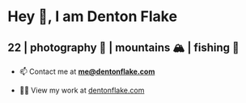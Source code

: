 # Hey 👋, I am Denton Flake
## 22 | photography 📸 | mountains 🏔️ | fishing 🎣

- 📫 Contact me at **me@dentonflake.com**

- 👨‍💻 View my work at [dentonflake.com](https://www.dentonflake.com)





<!--
**dentonflake/dentonflake** is a ✨ _special_ ✨ repository because its `README.md` (this file) appears on your GitHub profile.

Here are some ideas to get you started:

- 🔭 I’m currently working on ...
- 🌱 I’m currently learning ...
- 👯 I’m looking to collaborate on ...
- 🤔 I’m looking for help with ...
- 💬 Ask me about ...
- 📫 How to reach me: ...
- 😄 Pronouns: ...
- ⚡ Fun fact: ...
-->
